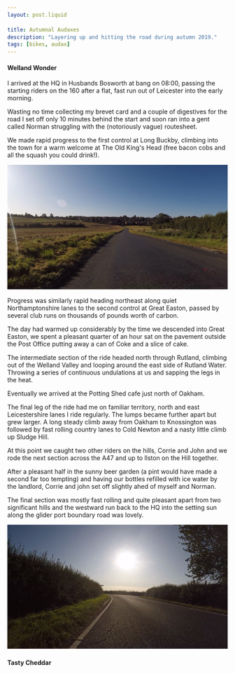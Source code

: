 ```yaml
---
layout: post.liquid

title: Autumnal Audaxes
description: "Layering up and hitting the road during autumn 2019."
tags: [bikes, audax]
---
```


#### Welland Wonder

I arrived at the HQ in Husbands Bosworth at bang on <time>08:00</time>, passing the starting riders on the 160 after a flat, fast run out of Leicester into the early morning.

Wasting no time collecting my brevet card and a couple of digestives for the road I set off only 10 minutes behind the start and soon ran into a gent called Norman struggling with the (notoriously vague) routesheet.

We made rapid progress to the first control at Long Buckby, climbing into the town for a warm welcome at The Old King's Head (free bacon cobs and all the squash you could drink!).

[![Long Buckby](/assets/img/ww_1.png)](/assets/img/ww_1_fs.png)

Progress was similarly rapid heading northeast along quiet Northamptonshire lanes to the second control at Great Easton, passed by several club runs on thousands of pounds worth of carbon.

The day had warmed up considerably by the time we descended into Great Easton, we spent a pleasant quarter of an hour sat on the pavement outside the Post Office putting away a can of Coke and a slice of cake.

The intermediate section of the ride headed north through Rutland, climbing out of the Welland Valley and looping around the east side of Rutland Water. Throwing a series of continuous undulations at us and sapping the legs in the heat.

Eventually we arrived at the Potting Shed cafe just north of Oakham.

The final leg of the ride had me on familiar territory, north and east Leicestershire lanes I ride regularly. 
The lumps became further apart but grew larger. A long steady climb away from Oakham to Knossington was followed by fast rolling country lanes to Cold Newton and a nasty little climb up Sludge Hill.

At this point we caught two other riders on the hills, Corrie and John and we rode the next section across the A47 and up to Ilston on the Hill together.

After a pleasant half in the sunny beer garden (a pint would have made a second far too tempting) and having our bottles refilled with ice water by the landlord, Corrie and john set off slightly ahed of myself and Norman.

The final section was mostly fast rolling and quite pleasant apart from two significant hills and the westward run back to the HQ into the setting sun along the glider port boundary road was lovely.

[![Long Buckby](/assets/img/ww_2.png)](/assets/img/ww_2_fs.png)

#### Tasty Cheddar

